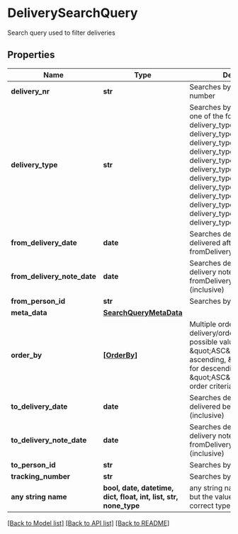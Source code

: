 # DeliverySearchQuery

Search query used to filter deliveries

## Properties
Name | Type | Description | Notes
------------ | ------------- | ------------- | -------------
**delivery_nr** | **str** | Searches by delivery note number | [optional] 
**delivery_type** | **str** | Searches by delivery type. Use one of the following values : delivery_type_storage, delivery_type_restorage_repair, delivery_type_internal_transfer, delivery_type_return, delivery_type_return_comission, delivery_type_return_repair, delivery_type_return_voucher, delivery_type_handout, delivery_type_handout_borrow, delivery_type_handout_repair, delivery_type_drop_shipment, delivery_type_marketplace | [optional] 
**from_delivery_date** | **date** | Searches deliveries that delivered after fromDeliveryDate (inclusive) | [optional] 
**from_delivery_note_date** | **date** | Searches deliveries that have delivery note date after fromDeliveryNoteDate (inclusive) | [optional] 
**from_person_id** | **str** | Searches by sender id | [optional] 
**meta_data** | [**SearchQueryMetaData**](SearchQueryMetaData.md) |  | [optional] 
**order_by** | [**[OrderBy]**](OrderBy.md) | Multiple order by criteria, use delivery/orderByFields to get possible values. Use \&quot;ASC\&quot; for ascending, \&quot;DESC\&quot; for descending order; default is \&quot;ASC\&quot;. Maximum 3 order criteria are used. | [optional] 
**to_delivery_date** | **date** | Searches deliveries that delivered before toDeliveryDate (inclusive) | [optional] 
**to_delivery_note_date** | **date** | Searches deliveries that have delivery note date before fromDeliveryNoteDate (inclusive) | [optional] 
**to_person_id** | **str** | Searches by receiver id | [optional] 
**tracking_number** | **str** | Searches by tracking number | [optional] 
**any string name** | **bool, date, datetime, dict, float, int, list, str, none_type** | any string name can be used but the value must be the correct type | [optional]

[[Back to Model list]](../README.md#documentation-for-models) [[Back to API list]](../README.md#documentation-for-api-endpoints) [[Back to README]](../README.md)


